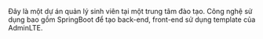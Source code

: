 Đây là một dự án quản lý sinh viên tại một trung tâm đào tạo.
Công nghệ sử dụng bao gồm SpringBoot để tạo back-end, front-end sử dụng template của AdminLTE. 

